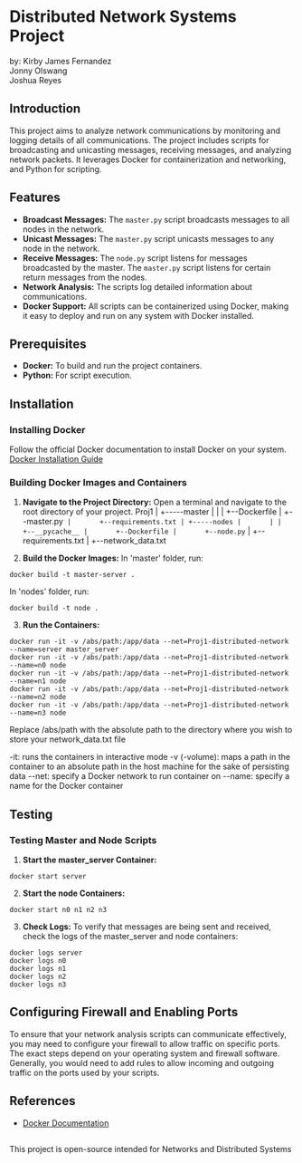 # Distributed Network Systems Project
by: Kirby James Fernandez  
	Jonny Olswang  
	Joshua Reyes

## Introduction
This project aims to analyze network communications by monitoring and logging details of all communications. The project includes scripts for broadcasting and unicasting messages, receiving messages, and analyzing network packets. It leverages Docker for containerization and networking, and Python for scripting.

## Features
- **Broadcast Messages:** The `master.py` script broadcasts messages to all nodes in the network.
- **Unicast Messages:** The `master.py` script unicasts messages to any node in the network.
- **Receive Messages:** The `node.py` script listens for messages broadcasted by the master. The `master.py` script listens for certain return messages from the nodes.
- **Network Analysis:** The scripts log detailed information about communications.
- **Docker Support:** All scripts can be containerized using Docker, making it easy to deploy and run on any system with Docker installed.

## Prerequisites
- **Docker:** To build and run the project containers.
- **Python:** For script execution.

## Installation

### Installing Docker
Follow the official Docker documentation to install Docker on your system.
[Docker Installation Guide](https://docs.docker.com/get-docker/)

### Building Docker Images and Containers
1. **Navigate to the Project Directory:** Open a terminal and navigate to the root directory of your project.
Proj1
  |
  +-----master
  |       |
  |       +--Dockerfile
  |       +--master.py`
  |       +--requirements.txt
  |
  +-----nodes
  |       |
  |       +--__pycache__
  |       +--Dockerfile
  |       +--node.py`
  |       +--requirements.txt
  |
  +--network_data.txt
   
2. **Build the Docker Images:**
In 'master' folder, run:
```
docker build -t master-server .
```
In 'nodes' folder, run:
```
docker build -t node .
```
3. **Run the Containers:**
```
docker run -it -v /abs/path:/app/data --net=Proj1-distributed-network --name=server master_server
docker run -it -v /abs/path:/app/data --net=Proj1-distributed-network --name=n0 node
docker run -it -v /abs/path:/app/data --net=Proj1-distributed-network --name=n1 node
docker run -it -v /abs/path:/app/data --net=Proj1-distributed-network --name=n2 node
docker run -it -v /abs/path:/app/data --net=Proj1-distributed-network --name=n3 node
```
Replace /abs/path with the absolute path to the directory where you wish to store your network_data.txt file

-it: runs the containers in interactive mode
-v (-volume): maps a path in the container to an absolute path in the host machine for the sake of persisting data
--net: specify a Docker network to run container on
--name: specify a name for the Docker container

## Testing
### Testing Master and Node Scripts
1. **Start the master_server Container:**
```
docker start server
```
2. **Start the node Containers:**
```
docker start n0 n1 n2 n3
```
3. **Check Logs:** To verify that messages are being sent and received, check the logs of the master_server and node containers:
```
docker logs server
docker logs n0
docker logs n1
docker logs n2
docker logs n3
```

## Configuring Firewall and Enabling Ports
To ensure that your network analysis scripts can communicate effectively, you may need to configure your firewall to allow traffic on specific ports. The exact steps depend on your operating system and firewall software. Generally, you would need to add rules to allow incoming and outgoing traffic on the ports used by your scripts.

## References
- [Docker Documentation](https://docs.docker.com/)

##
This project is open-source intended for Networks and Distributed Systems

